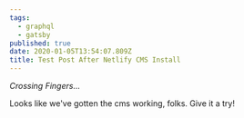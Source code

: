 ```yaml
---
tags:
  - graphql
  - gatsby
published: true
date: 2020-01-05T13:54:07.809Z
title: Test Post After Netlify CMS Install
---
```

*Crossing Fingers...*

Looks like we've gotten the cms working, folks. Give it a try!

